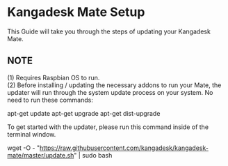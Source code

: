 # Kangadesk Mate Setup
This Guide will take you through the steps of updating your Kangadesk Mate.

NOTE
----------------------
(1) Requires Raspbian OS to run.
<br />
(2) Before installing / updating the necessary addons to run your Mate, the updater will run through the system update process on your system. No need to run these commands:

apt-get update
apt-get upgrade
apt-get dist-upgrade


To get started with the updater, please run this command inside of the terminal window.

wget -O - "https://raw.githubusercontent.com/kangadesk/kangadesk-mate/master/update.sh" | sudo bash
